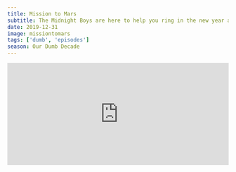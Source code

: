 ```yaml
---
title: Mission to Mars
subtitle: The Midnight Boys are here to help you ring in the new year and blast off into space with Mission To Mars. Celebrate the holiday by listening in as they argue about De Palma and Rob uses his extensive NASA experience to teach us all about space travel.
date: 2019-12-31
image: missiontomars
tags: ['dumb', 'episodes']
season: Our Dumb Decade
---
```

<iframe src="https://open.spotify.com/embed-podcast/episode/6mBMFgi6YubKTXM2457Ios" width="100%" height="232" frameborder="0" allowtransparency="true" allow="encrypted-media"></iframe>